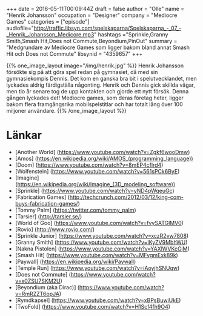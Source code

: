 +++
date = 2016-05-11T00:09:44Z
draft = false
author = "Olle"
name = "Henrik Johansson"
occupation = "Designer"
company = "Mediocre Games"
categories = ["episode"]
audiofile="http://traffic.libsyn.com/spelskaparna/Spelskaparna_-_07_-_Henrik_Johansson_Medicore.mp3"
hashtags ="Sprinkle,Granny Smith,Smash Hit,Does not Commute,Beyondium,PinOut"
summary = "Medgrundare av Mediocre Games som ligger bakom bland annat Smash Hit och Does not Commute"
libsynid = "4359657"
+++

{{% one_image_layout image="/img/henrik.jpg" %}}
Henrik Johansson försökte sig på att göra spel redan på gymnasiet, då
med sin gymnasiekompis Dennis. Det kom en ganska bra bit i
spelutvecklandet, men lyckades aldrig färdigställa någonting. Henrik och
Dennis gick skillda vägar, men tio år senare tog de upp kontakten och
gjorde ett nytt försök. Denna gången lyckades det! Mediocre games, som
deras företag heter,  ligger
bakom flera framgångsrika mobilspelstitlar och har totalt lång över 100 miljoner
användare.
{{% /one_image_layout %}}

# Länkar
* [Another World] (https://www.youtube.com/watch?v=Zgkf6wooDmw)
* [Amos] (https://en.wikipedia.org/wiki/AMOS_(programming_language))
* [Doom] (https://www.youtube.com/watch?v=8mEP4cflrd4)
* [Wolfenstein] (https://www.youtube.com/watch?v=561sPCk6ByE)
* [Imagine] (https://en.wikipedia.org/wiki/Imagine_(3D_modeling_software))
* [Sprinkle] (https://www.youtube.com/watch?v=yND4pWqeuGc)
* [Fabrication Games] (http://techcrunch.com/2012/03/12/king-com-buys-fabrication-games/)
* [Tommy Palm] (https://twitter.com/tommy_palm)
* [Tarsier] (http://tarsier.se/)
* [World of Goo] (https://www.youtube.com/watch?v=fvySATGlMV0)
* [Rovio] (http://www.rovio.com/)
* [Sprinkle Junior] (https://www.youtube.com/watch?v=xczR2vw7808)
* [Granny Smith] (https://www.youtube.com/watch?v=IKyZV9MbhWU)
* [Nakna Pistolen] (https://www.youtube.com/watch?v=YAXlWVKcGjM)
* [Smash Hit] (https://www.youtube.com/watch?v=MFvgmExk89k)
* [Paywall] (https://en.wikipedia.org/wiki/Paywall)
* [Temple Run] (https://www.youtube.com/watch?v=iAoyjhSNUqw)
* [Does not Commute] (https://www.youtube.com/watch?v=x0ZSU7SKM2U)
* [Beyondium (aka Dirac)] (https://www.youtube.com/watch?v=RmRZZT6opJA)
* [Rymdkapsel] (https://www.youtube.com/watch?v=xBPsBuwiUkE)
* [TwoFold] (https://www.youtube.com/watch?v=H1Scf4fh9O4)


